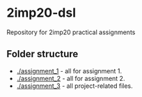 # 2imp20-dsl

Repository for 2imp20 practical assignments

## Folder structure

- [./assignment_1](./assignment_1) - all for assignment 1.
- [./assignment_2](./assignment_2) - all for assignment 2.
- [./assignment_3](./assignment_3) - all project-related files.

